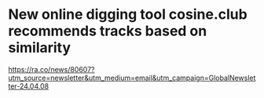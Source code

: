 
# New online digging tool cosine.club recommends tracks based on similarity


https://ra.co/news/80607?utm_source=newsletter&utm_medium=email&utm_campaign=GlobalNewsletter-24.04.08


